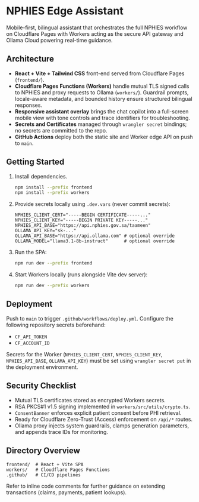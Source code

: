 # NPHIES Edge Assistant

Mobile-first, bilingual assistant that orchestrates the full NPHIES workflow on Cloudflare Pages with Workers acting as the secure API gateway and Ollama Cloud powering real-time guidance.

## Architecture

- **React + Vite + Tailwind CSS** front-end served from Cloudflare Pages (`frontend/`).
- **Cloudflare Pages Functions (Workers)** handle mutual TLS signed calls to NPHIES and proxy requests to Ollama (`workers/`). Guardrail prompts, locale-aware metadata, and bounded history ensure structured bilingual responses.
- **Responsive assistant overlay** brings the chat copilot into a full-screen mobile view with tone controls and trace identifiers for troubleshooting.
- **Secrets and Certificates** managed through `wrangler secret` bindings; no secrets are committed to the repo.
- **GitHub Actions** deploy both the static site and Worker edge API on push to `main`.

## Getting Started

1. Install dependencies.

   ```bash
   npm install --prefix frontend
   npm install --prefix workers
   ```

2. Provide secrets locally using `.dev.vars` (never commit secrets):

   ```env
   NPHIES_CLIENT_CERT="-----BEGIN CERTIFICATE-----..."
   NPHIES_CLIENT_KEY="-----BEGIN PRIVATE KEY-----..."
   NPHIES_API_BASE="https://api.nphies.gov.sa/taameen"
   OLLAMA_API_KEY="sk-..."
   OLLAMA_API_BASE="https://api.ollama.com" # optional override
   OLLAMA_MODEL="llama3.1-8b-instruct"      # optional override
   ```

3. Run the SPA:

   ```bash
   npm run dev --prefix frontend
   ```

4. Start Workers locally (runs alongside Vite dev server):

   ```bash
   npm run dev --prefix workers
   ```

## Deployment

Push to `main` to trigger `.github/workflows/deploy.yml`. Configure the following repository secrets beforehand:

- `CF_API_TOKEN`
- `CF_ACCOUNT_ID`

Secrets for the Worker (`NPHIES_CLIENT_CERT`, `NPHIES_CLIENT_KEY`, `NPHIES_API_BASE`, `OLLAMA_API_KEY`) must be set using `wrangler secret put` in the deployment environment.

## Security Checklist

- Mutual TLS certificates stored as encrypted Workers secrets.
- RSA PKCS#1 v1.5 signing implemented in `workers/src/utils/crypto.ts`.
- `ConsentBanner` enforces explicit patient consent before PHI retrieval.
- Ready for Cloudflare Zero-Trust (Access) enforcement on `/api/*` routes.
- Ollama proxy injects system guardrails, clamps generation parameters, and appends trace IDs for monitoring.

## Directory Overview

```text
frontend/  # React + Vite SPA
workers/   # Cloudflare Pages Functions
.github/   # CI/CD pipelines
```

Refer to inline code comments for further guidance on extending transactions (claims, payments, patient lookups).
